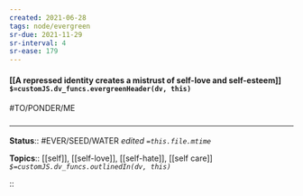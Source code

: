 ```yaml
---
created: 2021-06-28
tags: node/evergreen
sr-due: 2021-11-29
sr-interval: 4
sr-ease: 179
---
```


#### [[A repressed identity creates a mistrust of self-love and self-esteem]] `$=customJS.dv_funcs.evergreenHeader(dv, this)`

#TO/PONDER/ME 

### <hr class="footnote"/>

**Status**:: #EVER/SEED/WATER 
*edited `=this.file.mtime`*

**Topics**:: [[self]], [[self-love]], [[self-hate]], [[self care]]
*`$=customJS.dv_funcs.outlinedIn(dv, this)`*


::